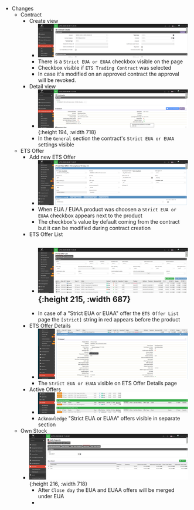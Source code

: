 - Changes
	- Contract
		- Create view
			- ![1_contract_strict_eua_euaa.png](../assets/1_contract_strict_eua_euaa_1691496156618_0.png)
			- There is a `Strict EUA or EUAA` checkbox visible on the page
			- Checkbox visible if `ETS Trading Contract` was selected
			- In case it's modified on an approved contract the approval will be revoked.
		- Detail view
			- ![2_contract_details_strict_eua_euaa.png](../assets/2_contract_details_strict_eua_euaa_1691496178835_0.png){:height 194, :width 718}
			- In the `General` section the contract's `Strict EUA or EUAA` settings visible
	- ETS Offer
		- Add new ETS Offer
			- ![3_ets_offer_strict_eua_euaa_checkbox.png](../assets/3_ets_offer_strict_eua_euaa_checkbox_1691496901575_0.png)
			- When EUA / EUAA product was choosen a `Strict EUA or EUAA` checkbox appears next to the product
			- The checkbox's value by default coming from the contract but it can be modified during contract creation
		- ETS Offer List
			- ![4_ets_offer_list.png](../assets/4_ets_offer_list_1691498038507_0.png){:height 215, :width 687}
				-
			- In case of a "Strict EUA or EUAA" offer the `ETS Offer List` page the `[strict]` string in red appears before the product
		- ETS Offer Details
			- ![5_ets_offer_details.png](../assets/5_ets_offer_details_1691498231167_0.png)
			- The `Strict EUA or EUAA` visible on ETS Offer Details page
		- Active Offers
			- ![6_ack_ets_offer_on_active_offers_page.png](../assets/6_ack_ets_offer_on_active_offers_page_1691498356074_0.png)
			- `Acknowledge` "Strict EUA or EUAA" offers visible in separate section
	- Own Stock
		- ![7_own_stock_eua_euaa_merged.png](../assets/7_own_stock_eua_euaa_merged_1691498455919_0.png){:height 216, :width 718}
			- After `Close day` the EUA and EUAA offers will be merged under EUA
			-